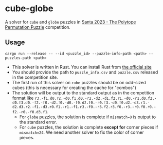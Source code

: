 # cube-globe

A solver for `cube` and `globe` puzzles in [Santa 2023 - The Polytope Permutation Puzzle](https://www.kaggle.com/competitions/santa-2023/data) competition.

## Usage

```
cargo run --release -- --id <puzzle_id> --puzzle-info-path <path> --puzzles-path <path>
```

- This solver is written in Rust. You can install Rust from [the official site](https://www.rust-lang.org/tools/install)
- You should provide the path to `puzzle_info.csv` and `puzzle.csv` released in the competition site.
- The first run of this solver on `cube` puzzles should be on odd-sized cubes (this is necessary for creating the cache for "combos")
- The solution will be output to the standard output as in the competition format like `r3.-f1.d0.r2.-d0.f1.d0.-r2.-d2.-d1.f2.r1.-d0.-r1.d0.f2.-d0.f3.d0.-f2.-f0.-d2.f0.-d0.-f0.d2.f0.-r0.f3.-d0.f0.d2.-d3.r1.-d2.d3.r2.-f1.-d3.r0.f1.-r1.-f1.r3.-f0.-r3.f2.r3.f0.-r3.-r0.f0.r0.-f2.-r0.-f0.d3.f1`.
  - For `globe` puzzles, the solution is complete if `mismatch=0` is output to the standard error.
  - For `cube` puzzles, the solution is complete **except for** corner pieces if `mismatch=24`. We need another solver to fix the color of corner pieces.